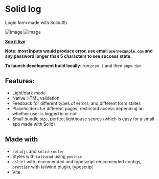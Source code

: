# Solid log

Login form made with SolidJS\

![image](https://user-images.githubusercontent.com/73133951/231156857-e7a058f8-3609-496a-a714-12bb6943c40e.png) 
![image](https://user-images.githubusercontent.com/73133951/231156988-cf15ebc7-9f82-4de8-8906-27542a30285f.png)

**[See it live](https://solid-log.vercel.app)**

**Note: most inputs would produce error, use email `user@example.com` and any password longer than 5 characters to see success state.**

**To launch development build locally**: run `pnpm i` and then `pnpm dev`

## Features: 
- Light/dark mode
- Native HTML validation
- Feedback for different types of errors, and different form states
- Placeholders for different pages, restricted access depending on whether user is logged in or not
- Small bundle size, perfect lighthouse scores (which is easy for a small app made with Solid)

## Made with
- `solidjs` and `solid-router`
- Styles with `tailwind` using `postcss`
- `eslint` with reccomended and typescript reccomended configs,
  `prettier` with tailwind plugin, typescript
- Vite
